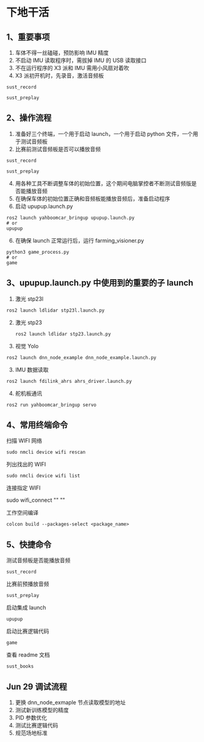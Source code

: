 # 下地干活

## 1、重要事项

1. 车体不得一丝磕碰，预防影响 IMU 精度
2. 不启动 IMU 读取程序时，需拔掉 IMU 的 USB 读取接口
3. 不在运行程序的 X3 派和 IMU 需用小风扇对着吹
4. X3 派初开机时，先录音，激活音频板

```
sust_record
```

```
sust_preplay
```

## 2、操作流程

1. 准备好三个终端，一个用于启动 launch，一个用于启动 python 文件，一个用于测试音频板
2. 比赛前测试音频板是否可以播放音频

```
sust_record
```

```
sust_preplay
```

4. 用各种工具不断调整车体的初始位置，这个期间电脑掌控者不断测试音频版是否能播放音频
5. 在确保车体的初始位置正确和音频板能播放音频后，准备启动程序
6. 启动 upupup.launch.py

```
ros2 launch yahboomcar_bringup upupup.launch.py
# or
upupup
```

6. 在确保 launch 正常运行后，运行 farming_visioner.py

```
python3 game_process.py
# or
game
```

## 3、upupup.launch.py 中使用到的重要的子 launch

1. 激光 stp23l

```
ros2 launch ldlidar stp23l.launch.py
```

2. 激光 stp23

   ```
   ros2 launch ldlidar stp23.launch.py

   ```
3. 视觉 Yolo

```
ros2 launch dnn_node_example dnn_node_example.launch.py
```

3. IMU 数据读取

```
ros2 launch fdilink_ahrs ahrs_driver.launch.py
```

4. 舵机板通讯

```
ros2 run yahboomcar_bringup servo
```

## 4、常用终端命令

扫描 WIFI 网络

```
sudo nmcli device wifi rescan
```

列出找出的 WIFI

```
sudo nmcli device wifi list
```

连接指定 WIFI

sudo wifi_connect "" ""

工作空间编译

```
colcon build --packages-select <package_name>
```



## 5、快捷命令

测试音频板是否能播放音频

```
sust_record
```

比赛前预播放音频

```
sust_preplay
```

启动集成 launch

```
upupup
```

启动比赛逻辑代码

```
game
```

查看 readme 文档

```
sust_books
```


## Jun 29 调试流程

1. 更换 dnn_node_exmaple 节点读取模型的地址
2. 测试新训练模型的精度
3. PID 参数优化
4. 测试比赛逻辑代码
5. 规范场地标准
